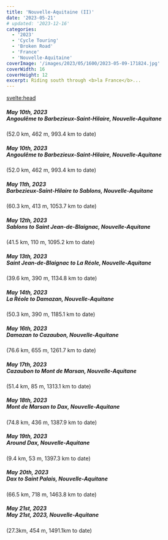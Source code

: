 ```yaml
---
title: 'Nouvelle-Aquitaine (II)'
date: '2023-05-21'
# updated: '2023-12-16'
categories:
  - '2023'
  - 'Cycle Touring'
  - 'Broken Road'
  - 'France'
  - 'Nouvelle-Aquitaine'
coverImage: '/images/2023/05/1600/2023-05-09-171824.jpg'
coverWidth: 16
coverHeight: 12
excerpt: Riding south through <b>la France</b>...
---
```


<svelte:head>

<title>
2023 Nouvelle-Aquitaine
</title>
</svelte:head>

<script>
	import Callout from '$lib/components/Callout.svelte'
</script>

<section class="card">
   <h5>
  	  May 10th, 2023
  	  <br /> Angoulême to Barbezieux-Saint-Hilaire, Nouvelle-Aquitane
    </h5>
    (52.0 km, 462 m, 993.4 km to date)

</section>
<section class="card">
   <h5>
  	  May 10th, 2023
  	  <br /> Angoulême to Barbezieux-Saint-Hilaire, Nouvelle-Aquitane
    </h5>
    (52.0 km, 462 m, 993.4 km to date)

</section>

<section class="card">
   <h5>
  	  May 11th, 2023
  	  <br /> Barbezieux-Saint-Hilaire to Sablons, Nouvelle-Aquitane
    </h5>
    (60.3 km, 413 m, 1053.7 km to date)

</section>

<section class="card">
   <h5>
  	  May 12th, 2023
  	  <br /> Sablons to Saint Jean-de-Blaignac, Nouvelle-Aquitane
    </h5>
    (41.5 km, 110 m, 1095.2 km to date)

</section>

<section class="card">
   <h5>
  	  May 13th, 2023
  	  <br /> Saint Jean-de-Blaignac to La Réole, Nouvelle-Aquitane
    </h5>
    (39.6 km, 390 m, 1134.8 km to date)

</section>

<section class="card">
   <h5>
  	  May 14th, 2023
  	  <br /> La Réole to Damazan, Nouvelle-Aquitane
    </h5>
    (50.3 km, 390 m, 1185.1 km to date)

</section>

<section class="card">
   <h5>
  	  May 16th, 2023
  	  <br /> Damazan to Cazaubon, Nouvelle-Aquitane
    </h5>
    (76.6 km, 655 m, 1261.7 km to date)

</section>
<section class="card">
   <h5>
  	  May 17th, 2023
  	  <br /> Cazaubon to Mont de Marsan, Nouvelle-Aquitane
    </h5>
    (51.4 km, 85 m, 1313.1 km to date)

</section>

<section class="card">
   <h5>
  	  May 18th, 2023
  	  <br /> Mont de Marsan to Dax, Nouvelle-Aquitane
    </h5>
    (74.8 km, 436 m, 1387.9 km to date)

</section>

<section class="card">
   <h5>
  	  May 19th, 2023
  	  <br /> Around Dax, Nouvelle-Aquitane
    </h5>
    (9.4 km, 53 m, 1397.3 km to date)

</section>

<section class="card">
   <h5>
  	  May 20th, 2023
  	  <br /> Dax to Saint Palais, Nouvelle-Aquitane
    </h5>
    (66.5 km, 718 m, 1463.8 km to date)

</section>

<section class="card">
   <h5>
  	  May 21st, 2023
  	  <br /> May 21st, 2023, Nouvelle-Aquitane
    </h5>
    (27.3km, 454 m, 1491.1km to date)

</section>
